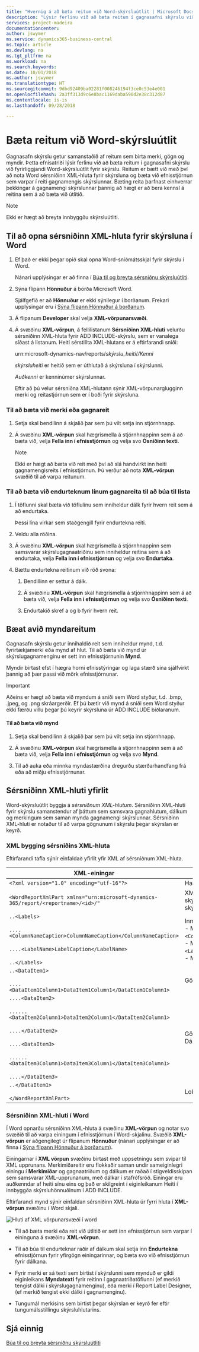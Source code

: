 ```yaml
---
title: "Hvernig á að bæta reitum við Word-skýrsluútlit | Microsoft Docs"
description: "Lýsir ferlinu við að bæta reitum í gagnasafni skýrslu við fyrirliggjandi Word-skýrsluútlit fyrir skýrslu."
services: project-madeira
documentationcenter: 
author: jswymer
ms.service: dynamics365-business-central
ms.topic: article
ms.devlang: na
ms.tgt_pltfrm: na
ms.workload: na
ms.search.keywords: 
ms.date: 10/01/2018
ms.author: jswymer
ms.translationtype: HT
ms.sourcegitcommit: 9dbd92409ba02281f008246194f3ce0c53e4e001
ms.openlocfilehash: 2a3ff313d9c6e8bac1169daba590d2e38c312d87
ms.contentlocale: is-is
ms.lasthandoff: 09/28/2018

---
```

# <a name="add-fields-to-a-word-report-layout"></a>Bæta reitum við Word-skýrsluútlit
Gagnasafn skýrslu getur samanstaðið af reitum sem birta merki, gögn og myndir. Þetta efnisatriði lýsir ferlinu við að bæta reitum í gagnasafni skýrslu við fyrirliggjandi Word-skýrsluútlit fyrir skýrslu. Reitum er bætt við með því að nota Word sérsniðinn XML-hluta fyrir skýrsluna og bæta við efnisstjórnun sem varpar í reiti gagnamengis skýrslunnar. Bæting reita þarfnast einhverrar þekkingar á gagnamengi skýrslunnar þannig að hægt er að bera kennsl á reitina sem á að bæta við útlitið.  
  
> [!NOTE]  
>  Ekki er hægt að breyta innbyggðu skýrsluútliti<!--Onprem. Built-in layouts can only be modified by using the development environment-->.  

##  <a name="OpenXMLPart"></a>Til að opna sérsniðinn XML-hluta fyrir skýrsluna í Word  
  
1.  Ef það er ekki þegar opið skal opna Word-sniðmátsskjal fyrir skýrslu í Word.  
  
     Nánari upplýsingar er að finna í [Búa til og breyta sérsniðnu skýrsluútliti](ui-how-create-custom-report-layout.md).  
  
2.  Sýna flipann **Hönnuður** á borða Microsoft Word.  
  
     Sjálfgefið er að **Hönnuður** er ekki sýnilegur í borðanum. Frekari upplýsingar eru í [Sýna flipann Hönnuður á borðanum](https://go.microsoft.com/fwlink/?LinkID=389631).  
  
3.  Á flipanum **Developer** skal velja **XML-vörpunarsvæði**.  
  
4.  Á svæðinu **XML-vörpun**, á fellilistanum **Sérsniðinn XML-hluti** velurðu sérsniðinn XML-hluta fyrir ADD INCLUDE<!--[!INCLUDE[d365fin](../../includes/d365fin_md.md)]-->-skýrslu, sem er vanalega síðast á listanum. Heiti sérstillta XML-hlutans er á eftirfarandi sniði:  
  
     urn:microsoft-dynamics-nav/reports/*skýrslu_heiti*/*/Kenni*  
  
     *skýrsluheiti* er heitið sem er úthlutað á skýrsluna<!--OnPrem as specified by the report's [Name Property-duplicate](../FullExperience/nav_dev_long_md.md)]--> í skýrslunni.  
  
     *Auðkenni* er kenninúmer skýrslunnar.  
  
     Eftir að þú velur sérsniðna XML-hlutann sýnir XML-vörpunarglugginn merki og reitastjórnun sem er í boði fyrir skýrsluna.  
  
### <a name="to-add-a-label-or-data-field"></a>Til að bæta við merki eða gagnareit  
  
1.  Setja skal bendilinn á skjalið þar sem þú vilt setja inn stjórnhnapp.  
  
2.  Á svæðinu **XML-vörpun** skal hægrismella á stjórnhnappinn sem á að bæta við, velja **Fella inn í efnisstjórnun** og velja svo **Ósniðinn texti**.  
  
    > [!NOTE]  
    >  Ekki er hægt að bæta við reit með því að slá handvirkt inn heiti gagnamengisreits í efnisstjórnun. Þú verður að nota **XML-vörpun** svæðið til að varpa reitunum.  
  
### <a name="to-add-repeating-rows-of-data-fields-to-create-a-list"></a>Til að bæta við endurteknum línum gagnareita til að búa til lista  
  
1.  Í töflunni skal bæta við töflulínu sem inniheldur dálk fyrir hvern reit sem á að endurtaka.  
  
     Þessi lína virkar sem staðgengill fyrir endurtekna reiti.  
  
2.  Veldu alla röðina.  
  
3.  Á svæðinu **XML-vörpun** skal hægrismella á stjórnhnappinn sem samsvarar skýrslugagnaatriðinu sem inniheldur reitina sem á að endurtaka, velja **Fella inn í efnisstjórnun** og velja svo **Endurtaka**.  
  
4.  Bættu endurtekna reitinum við röð svona:  
  
    1.  Bendillinn er settur á dálk.  
  
    2.  Á svæðinu **XML-vörpun** skal hægrismella á stjórnhnappinn sem á að bæta við, velja **Fella inn í efnisstjórnun** og velja svo **Ósniðinn texti**.  
  
    3.  Endurtakið skref a og b fyrir hvern reit.  
  
## <a name="adding-image-fields"></a>Bæat avið myndareitum  
 Gagnasafn skýrslu getur innihaldið reit sem inniheldur mynd, t.d. fyrirtækjamerki eða mynd af hlut. Til að bæta við mynd úr skýrslugagnamenginu er sett inn efnisstjórnunin **Mynd**.  
  
 Myndir birtast efst í hægra horni efnisstýringar og laga stærð sína sjálfvirkt þannig að þær passi við mörk efnisstjórnunar.  
  
> [!IMPORTANT]  
>  Aðeins er hægt að bæta við myndum á sniði sem Word styður, t.d. .bmp, .jpeg, og .png skráargerðir. Ef þú bætir við mynd á sniði sem Word styður ekki færðu villu þegar þú keyrir skýrsluna úr ADD INCLUDE<!--[!INCLUDE[d365fin](../../includes/d365fin_md.md)]--> biðlaranum.  
  
#### <a name="to-add-an-image"></a>Til að bæta við mynd  
  
1.  Setja skal bendilinn á skjalið þar sem þú vilt setja inn stjórnhnapp.  
  
2.  Á svæðinu **XML-vörpun** skal hægrismella á stjórnhnappinn sem á að bæta við, velja **Fella inn í efnisstjórnun** og velja svo **Mynd**.  
  
3.  Til að auka eða minnka myndastærðina dregurðu stærðarhandfang frá eða að miðju efnisstjórnunar.  

## <a name="custom-xml-part-overview"></a>Sérsniðinn XML-hluti yfirlit
Word-skýrsluútlit byggja á *sérsniðnum XML-hlutum*. Sérsniðinn XML-hluti fyrir skýrslu samanstendur af þáttum sem samsvara gagnahlutum, dálkum og merkingum sem saman mynda gagnamengi skýrslunnar. <!--OnPrem The data as defined in the Report Dataset Designer in Microsoft Dynamics NAV Development Environment. -->Sérsniðinn XML-hluti er notaður til að varpa gögnunum í skýrslu þegar skýrslan er keyrð.

  
### <a name="xml-structure-of-custom-xml-part"></a>XML bygging sérsniðins XML-hluta  
Eftirfarandi tafla sýnir einfaldað yfirlit yfir XML af sérsniðnum XML-hluta.  
  
|XML-einingar|Description|  
|------------------|-----------------|  
|`<?xml version="1.0" encoding="utf-16"?>`|Haus|  
|`<WordReportXmlPart xmlns="urn:microsoft-dynamics-365/report/<reportname>/<id>/"`|XML nafnbil tilgreint. `<reportname>` er heitið sem er úthlutað á skýrsluna. `<id>` er auðkennið sem tengt er úthlutað á skýrsluna.|  
|`..<Labels>`<br /><br /> `....<ColumnNameCaption>ColumnNameCaption</ColumnNameCaption>`<br /><br /> `....<LabelName>LabelCaption</LabelName>`<br /><br /> `..</Labels>`|Inniheldur öll merki fyrir skýrsluna.<!--OnPren The element includes labels that are related to columns that have the [IncludeCaption Property](../FullExperience/Name%20Property-duplicate.md).--><br />-   Merkjaeiningar sem tengjast dálkum hafa sniðið `<ColumnNameCaption>ColumnNameCaption</ColumnNameCaption>`<!--OnPrem where `ColumnName` is determined by the column's Name Property.-->.<br />-  Merkjaeiningar hafa sniðið `<LabelName>LabelName</LableName`<!--OnPrem where LabelName is determined by the label's Name Property.-->.<br />-   Merkimiðar eru skráðir í stafrófsröð.|  
|`..<DataItem1>`<br /><br /> `....<DataItem1Column1>DataItem1Column1</DataItem1Column1>`|Gögn og dálkar á efsta stigi Dálkar eru listaðir í stafrófsröð.<!--OnPrem <br /><br /> The element names and values are determined by the [Name Property-duplicate](../FullExperience/Name%20Property-duplicate.md) of the data item or column.-->|  
|`....<DataItem2>`<br /><br /> `......<DataItem2Column1>DataItem2Column1</DataItem2Column1>`<br /><br /> `....</DataItem2>`<br /><br /> `....<DataItem3>`<br /><br /> `......<DataItem3Column1>DataItem3Column1</DataItem3Column1>`<br /><br /> `....</DataItem3>`|Gögn og dálkar sem eru ívafin á efsta stigi gagnahlutar. Dálkar eru listaðir í stafrófsröð undir viðkomandi gagnahlut.|  
|`..</DataItem1>`<br /><br /> `</WordReportXmlPart>`|Lokar atriði.|  
  
### <a name="custom-xml-part-in-word"></a>Sérsniðinn XML-hluti í Word  
 Í Word opnarðu sérsniðinn XML-hluta á svæðinu **XML-vörpun** og notar svo svæðið til að varpa einingum í efnisstjórnun í Word-skjalinu. Svæðið **XML-vörpun** er aðgengilegt úr flipanum **Hönnuður** (nánari upplýsingar er að finna í [Sýna flipann Hönnuður á borðanum](https://go.microsoft.com/fwlink/?LinkID=389631)).  
  
 Einingarnar í **XML vörpun** svæðinu birtast með uppsetningu sem svipar til XML upprunans. Merkimiðareitir eru flokkaðir saman undir sameiginlegri einingu í **Merkimiðar** og gagnaatriðum og dálkum er raðað í stigveldisskipan sem samsvarar XML-upprunanum, með dálkar í stafrófsröð. Einingar eru auðkenndar af heiti sínu eins og það er skilgreint í eiginleikanum Heiti í innbyggða skýrsluhönnuðinum í ADD INCLUDE<!--[!INCLUDE[nav_dev_short](../../includes/nav_dev_short_md.md)]-->.  
  
 Eftirfarandi mynd sýnir einfaldan sérsniðinn XML-hluta úr fyrri hluta í **XML-vörpun** svæðinu í Word skjali.  
  
 ![Hluti af XML vörpunarsvæði í word](media/nav_reportlayout_xmlmappingpane.png "NAV_SkýrslaÚtlit_XMLVörpunarSvæði")  
  
-   Til að bæta merki eða reit við útlitið er sett inn efnisstjórnun sem varpar í eininguna á svæðinu **XML-vörpun**.  
  
-   Til að búa til endurteknar raðir af dálkum skal setja inn **Endurtekna** efnisstjórnun fyrir yfirgögn einingarinnar, og bæta svo við efnisstjórnun fyrir dálkana.  
  
-   Fyrir merki er sá texti sem birtist í skýrslunni sem mynduð er gildi eiginleikans **Myndatexti** fyrir reitinn í gagnaatriðatöflunni (ef merkið tengist dálki í skýrslugagnamenginu), eða merki í Report Label Designer, (ef merkið tengist ekki dálki í gagnamenginu).  
  
-   Tungumál merkisins sem birtist þegar skýrslan er keyrð fer eftir tungumálsstillingu skýrsluhlutarins. <!--OnPrem For more information, see [Multiple Document Languages](../FullExperience/Viewing%20the%20Application%20in%20Different%20Languages.md).-->  
  
## <a name="see-also"></a>Sjá einnig  
 [Búa til og breyta sérsniðnu skýrsluútliti](ui-how-create-custom-report-layout.md)   
